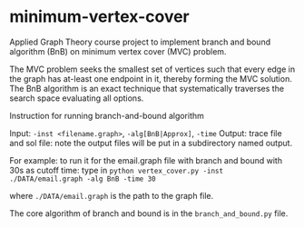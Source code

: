 # minimum-vertex-cover

Applied Graph Theory course project to implement branch and bound algorithm (BnB) on minimum vertex cover (MVC) problem.

The MVC problem seeks the smallest set of vertices such that every edge in the graph has at-least one endpoint in it, thereby forming the MVC solution. The BnB algorithm is an exact technique that systematically traverses the search space evaluating all options.

Instruction for running branch-and-bound algorithm

Input: `-inst <filename.graph>`, `-alg[BnB|Approx]`, `-time`
Output: trace file and sol file: note the output files will be put in a subdirectory named output.

For example: to run it for the email.graph file with branch and bound with 30s as cutoff time: type in `python vertex_cover.py -inst ./DATA/email.graph -alg BnB -time 30`

where `./DATA/email.graph` is the path to the graph file.

The core algorithm of branch and bound is in the `branch_and_bound.py` file.

